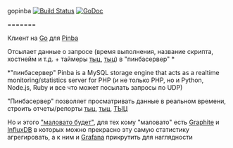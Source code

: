 gopinba [![Build Status](https://travis-ci.org/kshvakov/gopinba.svg?branch=master)](https://travis-ci.org/kshvakov/gopinba) [![GoDoc](https://godoc.org/github.com/kshvakov/gopinba?status.svg)](https://godoc.org/github.com/kshvakov/gopinba/)

=======

Клиент на [Go](http://golang.org) для  [Pinba](http://pinba.org/)

Отсылает данные о запросе (время выполнения, название скрипта, хостнейм и т.д. + таймеры [тыц](/Example/web.go#L19), [тыц](https://github.com/tony2001/pinba_engine/wiki/PHP-extension#pinba_timer_start))  в "пинбасервер" *

*"пинбасервер" 
Pinba is a MySQL storage engine that acts as a realtime monitoring/statistics server for PHP (и не только PHP, но и Python, Node.js, Ruby и все что может посылать запросы по UDP)

"Пинбасервер" позволяет просматривать данные в реальном времени, строить отчеты/репорты  [тыц](/Example/pinba_reports.sql), [тыц](https://github.com/tony2001/pinba_engine/wiki/Reports), [ТЫЦ](https://github.com/tony2001/pinba_engine/wiki/Usage-examples)

Но и этого ["маловато будет"](http://www.youtube.com/watch?v=ZlxJ0jtSF1Y), для тех кому "маловато" есть [Graphite](http://graphite.wikidot.com/) и [InfluxDB](http://influxdb.com/) в которых можно прекрасно эту самую статистику агрегировать,
а к ним и [Grafana](http://grafana.org/) прикрутить для наглядности